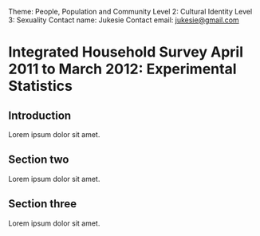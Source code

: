 Theme: People, Population and Community
Level 2: Cultural Identity
Level 3: Sexuality
Contact name: Jukesie
Contact email: jukesie@gmail.com

# Integrated Household Survey April 2011 to March 2012: Experimental Statistics

## Introduction

Lorem ipsum dolor sit amet.

## Section two

Lorem ipsum dolor sit amet.

## Section three

Lorem ipsum dolor sit amet.